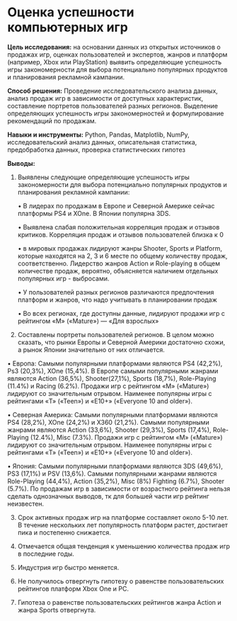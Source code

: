 # Оценка успешности компьютерных игр

**Цель исследования:** на основании данных из открытых источников о продажах игр, оценках пользователей и экспертов, жанров и платформ (например, Xbox или PlayStation) выявить определяющие успешность игры закономерности для выбора потенциально популярных продуктов и планирования рекламной кампании.

**Способ решения:** Проведение исследовательского анализа данных, анализ продаж игр в зависимости от доступных характеристик, составление портретов пользователей разных регионов. Выделение определяющих успешность игры закономерностей и формулирование рекомендаций по продажам.

**Навыки и инструменты:** Python, Pandas, Matplotlib, NumPy, исследовательский анализ данных, описательная статистика, предобработка данных, проверка статистических гипотез

**Выводы:**
1.	Выявлены следующие определяющие успешность игры закономерности для выбора потенциально популярных продуктов и планирования рекламной кампании:

    •	В лидерах по продажам в Европе и Северной Америке сейчас платформы PS4 и XOne. В Японии популярна 3DS.

    •	Выявлена слабая положительная корреляция продаж и отзывов критиков. Корреляция продаж и отзывов пользователей близка к 0

    •	в мировых продажах лидируют жанры Shooter, Sports и Platform, которые находятся на 2, 3 и 6 месте по общему количеству продаж, соответственно. Лидерство жанров Action и Role-playing в общем количестве продаж, вероятно, объясняется наличием отдельных популярных игр - выбросами.

    •	У пользователей разных регионов различаются предпочтения платформ и жанров, что надо учитывать в планировании продаж

    •	Во всех регионах, где доступны данные, лидируют продажи игр с рейтингом «M» («Mature») — «Для взрослых» 

2.	Составлены портреты пользователей регионов. В целом можно сказать, что рынки Европы и Северной Америки достаточно схожи, а рынок Японии значительно от них отличается.

•	Европа:  Самыми популярными платформами являются PS4 (42,2%), Ps3 (20,3%), XOne (15,4%). В Европе самыми популярными жанрами являются Action (36,5%), Shooter(27,1%), Sports (18,7%), Role-Playing (11.4%) и Racing (6.2%). Продажи игр с рейтингом «M» («Mature») лидируют со значительным отрывом. Наименее популярны игры с рейтингами «T» («Teen») и «E10+» («Everyone 10 and older»).

•	Северная Америка: Самыми популярными платформами являются PS4 (28,2%), XOne (24,2%) и X360 (21,2%). Самыми популярными жанрами являются Action (33,6%), Shooter (29,3%), Sports (17,4%), Role-Playing (12.4%), Misc (7.3%). Продажи игр с рейтингом «M» («Mature») лидируют со значительным отрывом. Наименее популярны игры с рейтингами «T» («Teen») и «E10+» («Everyone 10 and older»).

•	Япония: Самыми популярными платформами являются 3DS (49,6%), PS3 (17,1%) и PSV (13,6%). Самыми популярными жанрами являются Role-Playing (44,4%), Action (35,2%), Misc (8%) Fighting (6.7%), Shooter (5.7%). По продажам игр в зависимости от возрастного рейтинга нельзя сделать однозначных выводов, тк для большей части игр рейтинг неизвестен.


3.	Срок активных продаж игр на платформе составляет около 5-10 лет. В течение нескольких лет популярность платформ растет, достигает пика и постепенно снижается. 

4.	Отмечается общая тенденция к уменьшению количества продаж игр в последние годы.

5.	Индустрия игр быстро меняется.

6.	Не получилось отвергнуть гипотезу о равенстве пользовательских рейтингов платформ Xbox One и PC.
7.	Гипотеза о  равенстве пользовательских рейтингов жанра Action и жанра Sports отвергнута.
